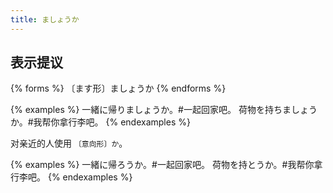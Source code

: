 ```yaml
---
title: ましょうか
---
```


## 表示提议

{% forms %}
〔ます形〕ましょうか
{% endforms %}

{% examples %}
一緒に帰りましょうか。#一起回家吧。
荷物を持ちましょうか。#我帮你拿行李吧。
{% endexamples %}

对亲近的人使用 `〔意向形〕か`。

{% examples %}
一緒に帰ろうか。#一起回家吧。
荷物を持とうか。#我帮你拿行李吧。
{% endexamples %}
